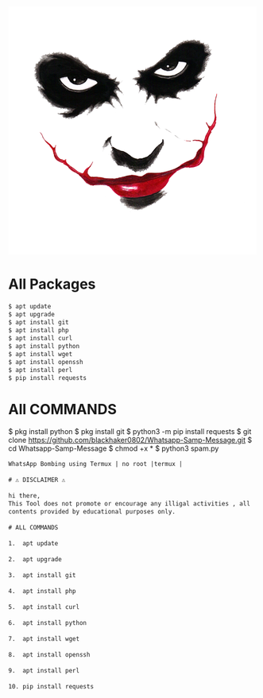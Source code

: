 ![full](joker-21110.png)

# All Packages 
```
$ apt update 
$ apt upgrade 
$ apt install git 
$ apt install php 
$ apt install curl 
$ apt install python
$ apt install wget 
$ apt install openssh 
$ apt install perl
$ pip install requests
```
# All COMMANDS
$ pkg install python
$ pkg install git
$ python3 -m pip install requests
$ git clone https://github.com/blackhaker0802/Whatsapp-Samp-Message.git
$ cd Whatsapp-Samp-Message
$ chmod +x *
$ python3 spam.py
```
WhatsApp Bombing using Termux | no root |termux |

# ⚠️ DISCLAIMER ⚠️

hi there, 
This Tool does not promote or encourage any illigal activities , all contents provided by educational purposes only. 

# ALL COMMANDS 

1.  apt update 

2.  apt upgrade 

3.  apt install git 

4.  apt install php 

5.  apt install curl 

6.  apt install python

7.  apt install wget 

8.  apt install openssh 

9.  apt install perl

10. pip install requests


